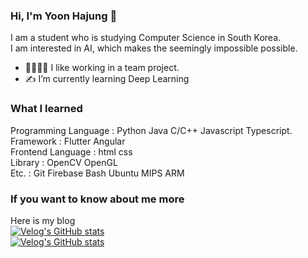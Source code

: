 ### Hi, I'm Yoon Hajung 👋
I am a student who is studying Computer Science in South Korea.  
I am interested in AI, which makes the seemingly impossible possible.  

- 👨‍👨‍👧‍👦 I like working in a team project.  
- ✍ I’m currently learning Deep Learning  

### What I learned
Programming Language : Python Java C/C++ Javascript Typescript. 
Framework : Flutter Angular  
Frontend Language : html css  
Library : OpenCV OpenGL  
Etc. : Git Firebase Bash Ubuntu MIPS ARM  

### If you want to know about me more  
Here is my blog  
[![Velog's GitHub stats](https://velog-readme-stats.vercel.app/api/badge?name=recoder)](https://velog.io/@recoder)  
[![Velog's GitHub stats](https://velog-readme-stats.vercel.app/api?name=recoder&tag=AI)](https://velog.io/@recoder/series)  
